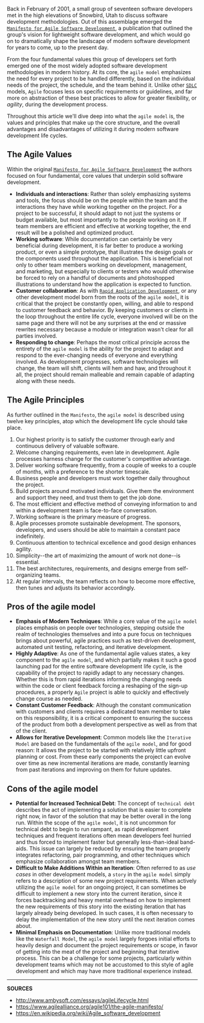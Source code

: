 Back in February of 2001, a small group of seventeen software developers met in the high elevations of Snowbird, Utah to discuss software development methodologies.  Out of this assemblage emerged the [`Manifesto for Agile Software Development`], a publication that outlined the group's vision for lightweight software development, and which would go on to dramatically shape the landscape of modern software development for years to come, up to the present day.

From the four fundamental values this group of developers set forth emerged one of the most widely adopted software development methodologies in modern history.  At its core, the `agile model` emphasizes the need for every project to be handled differently, based on the individual needs of the project, the schedule, and the team behind it.  Unlike other [`SDLC`] models, `Agile` focuses less on specific requirements or guidelines, and far more on abstraction of these best practices to allow for greater flexibility, or _agility_, during the development process.

Throughout this article we'll dive deep into what the `agile model` is, the values and principles that make up the core structure, and the overall advantages and disadvantages of utilizing it during modern software development life cycles.

## The Agile Values

Within the original [`Manifesto for Agile Software Development`] the authors focused on four fundamental, core values that underpin solid software development.

- __Individuals and interactions__: Rather than solely emphasizing systems and tools, the focus should be on the people within the team and the interactions they have while working together on the project.  For a project to be successful, it should adapt to not just the systems or budget available, but most importantly to the people working on it.  If team members are efficient and effective at working together, the end result will be a polished and optimized product.
- __Working software__: While documentation can certainly be very beneficial during development, it is far better to produce a working product, or even a simple prototype, that illustrates the design goals or the components used throughout the application.  This is beneficial not only to other team members working on development, management, and marketing, but especially to clients or testers who would otherwise be forced to rely on a handful of documents and photoshopped illustrations to understand how the application is expected to function.
- __Customer collaboration__: As with [`Rapid Application Development`], or any other development model born from the roots of the `agile model`, it is critical that the project be constantly open, willing, and able to respond to customer feedback and behavior.  By keeping customers or clients in the loop throughout the entire life cycle, everyone involved will be on the same page and there will not be any surprises at the end or massive rewrites necessary because a module or integration wasn't clear for all parties involved.
- __Responding to change__: Perhaps the most critical principle across the entirety of the `agile model` is the ability for the project to adapt and respond to the ever-changing needs of everyone and everything involved.  As development progresses, software technologies will change, the team will shift, clients will hem and haw, and throughout it all, the project should remain malleable and remain capable of adapting along with these needs.

## The Agile Principles

As further outlined in the `Manifesto`, the `agile model` is described using twelve key principles, atop which the development life cycle should take place.

1. Our highest priority is to satisfy the customer through early and continuous delivery of valuable software.
2. Welcome changing requirements, even late in development. Agile processes harness change for the customer's competitive advantage.
3. Deliver working software frequently, from a couple of weeks to a couple of months, with a preference to the shorter timescale.
4. Business people and developers must work together daily throughout the project.
5. Build projects around motivated individuals. Give them the environment and support they need, and trust them to get the job done.
6. The most efficient and effective method of conveying information to and within a development team is face-to-face conversation.
7. Working software is the primary measure of progress.
8. Agile processes promote sustainable development. The sponsors, developers, and users should be able to maintain a constant pace indefinitely.
9. Continuous attention to technical excellence and good design enhances agility.
10. Simplicity--the art of maximizing the amount of work not done--is essential.
11. The best architectures, requirements, and designs emerge from self-organizing teams.
12. At regular intervals, the team reflects on how to become more effective, then tunes and adjusts its behavior accordingly.

## Pros of the agile model

- __Emphasis of Modern Techniques__: While a core value of the `agile model` places emphasis on people over technologies, stepping outside the realm of technologies themselves and into a pure focus on techniques brings about powerful, agile practices such as test-driven development, automated unit testing, refactoring, and iterative development.
- __Highly Adaptive__: As one of the fundamental agile values states, a key component to the `agile model`, and which partially makes it such a good launching pad for the entire software development life cycle, is the capability of the project to rapidly adapt to any necessary changes.  Whether this is from rapid iterations informing the changing needs within the code or client feedback forcing a reshaping of the sign-up procedures, a properly `Agile` project is able to quickly and effectively change course as needed.
- __Constant Customer Feedback__: Although the constant communication with customers and clients requires a dedicated team member to take on this responsibility, it is a critical component to ensuring the success of the product from both a development perspective as well as from that of the client.
- __Allows for Iterative Development__: Common models like the `Iterative Model` are based on the fundamentals of the `agile model`, and for good reason: It allows the project to be started with relatively little upfront planning or cost.  From these early components the project can evolve over time as new incremental iterations are made, constantly learning from past iterations and improving on them for future updates.

## Cons of the agile model

- __Potential for Increased Technical Debt__: The concept of `technical debt` describes the act of implementing a solution that is easier to complete right now, in favor of the solution that may be better overall in the long run.  Within the scope of the `agile model`, it is not uncommon for technical debt to begin to run rampant, as rapid development techniques and frequent iterations often mean developers feel hurried and thus forced to implement faster but generally less-than-ideal band-aids.  This issue can largely be reduced by ensuring the team properly integrates refactoring, pair programming, and other techniques which emphasize collaboration amongst team members.
- __Difficult to Make Additions Within an Iteration__: Often referred to as _use cases_ in other development models, a `story` in the `agile model` simply refers to a description of some new project requirements.  When actively utilizing the `agile model` for an ongoing project, it can sometimes be difficult to implement a new story into the current iteration, since it forces backtracking and heavy mental overhead on how to implement the new requirements of this story into the existing iteration that has largely already being developed.  In such cases, it is often necessary to delay the implementation of the new story until the next iteration comes about.
- __Minimal Emphasis on Documentation__: Unlike more traditional models like the `Waterfall Model`, the `agile model` largely forgoes initial efforts to heavily design and document the project requirements or scope, in favor of getting into the meat of the project and beginning that iterative process.  This can be a challenge for some projects, particularly within development teams which may not be accustomed to this style of agile development and which may have more traditional experience instead.


[`Manifesto for Agile Software Development`]: https://www.agilealliance.org/agile101/the-agile-manifesto/
[`SDLC`]: https://airbrake.io/blog/category/sdlc
[`Rapid Application Development`]: https://airbrake.io/blog/sdlc/rapid-application-development

---

__SOURCES__

- http://www.ambysoft.com/essays/agileLifecycle.html
- https://www.agilealliance.org/agile101/the-agile-manifesto/
- https://en.wikipedia.org/wiki/Agile_software_development
